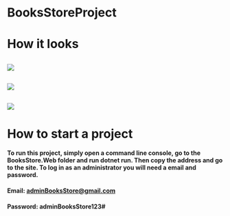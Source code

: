 # **BooksStoreProject**

# **How it looks**

![](https://docs.google.com/uc?id=1dBq0ztV4fyhGLrxIEWzEhW7IqTB-rAJx)
---
![](https://docs.google.com/uc?id=1wiPIEx9-_8NBMfbKputNfKkhyo4o0hm1)
---
![](https://docs.google.com/uc?id=1U3MQm8KqNQeLOeFnQnkFJtK1MEgsy6ns)
---

# How to start a project

#### To run this project, simply open a command line console, go to the BooksStore.Web folder and run dotnet run. Then copy the address and go to the site. To log in as an administrator you will need a email and password.

#### Email: adminBooksStore@gmail.com
#### Password: adminBooksStore123#
